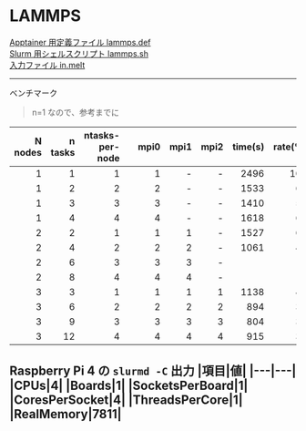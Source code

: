 # LAMMPS

[Apptainer 用定義ファイル lammps.def](lammps.def)<br>
[Slurm 用シェルスクリプト lammps.sh](lammps.sh)<br>
[入力ファイル in.melt](in.melt)<br>

---
ベンチマーク
> n=1 なので、参考までに

|N nodes|n tasks|ntasks-per-node||mpi0|mpi1|mpi2|time(s)|rate(%)|
|--:|--:|--:|--:|--:|--:|--:|--:|--:|
|1|1|1||1|-|-|2496|100|
|1|2|2||2|-|-|1533|61|
|1|3|3||3|-|-|1410|56|
|1|4|4||4|-|-|1618|65|
|2|2|1||1|1|-|1527|61|
|2|4|2||2|2|-|1061|42|
|2|6|3||3|3|-|||
|2|8|4||4|4|-|||
|3|3|1||1|1|1|1138|46|
|3|6|2||2|2|2|894|36|
|3|9|3||3|3|3|804|32|
|3|12|4||4|4|4|915|37|

Raspberry Pi 4 の `slurmd -C` 出力
|項目|値|
|---|---|
|CPUs|4|
|Boards|1|
|SocketsPerBoard|1|
|CoresPerSocket|4|
|ThreadsPerCore|1|
|RealMemory|7811|
---
